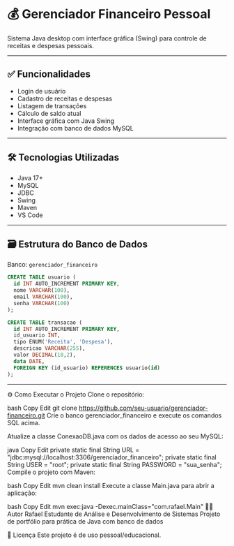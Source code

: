 # 💰 Gerenciador Financeiro Pessoal

Sistema Java desktop com interface gráfica (Swing) para controle de receitas e despesas pessoais.

---

## ✅ Funcionalidades

- Login de usuário
- Cadastro de receitas e despesas
- Listagem de transações
- Cálculo de saldo atual
- Interface gráfica com Java Swing
- Integração com banco de dados MySQL

---

## 🛠 Tecnologias Utilizadas

- Java 17+
- MySQL
- JDBC
- Swing
- Maven
- VS Code

---

## 🗃 Estrutura do Banco de Dados

Banco: `gerenciador_financeiro`

```sql
CREATE TABLE usuario (
  id INT AUTO_INCREMENT PRIMARY KEY,
  nome VARCHAR(100),
  email VARCHAR(100),
  senha VARCHAR(100)
);

CREATE TABLE transacao (
  id INT AUTO_INCREMENT PRIMARY KEY,
  id_usuario INT,
  tipo ENUM('Receita', 'Despesa'),
  descricao VARCHAR(255),
  valor DECIMAL(10,2),
  data DATE,
  FOREIGN KEY (id_usuario) REFERENCES usuario(id)
);
```
---

⚙️ Como Executar o Projeto
Clone o repositório:

bash
Copy
Edit
git clone https://github.com/seu-usuario/gerenciador-financeiro.git
Crie o banco gerenciador_financeiro e execute os comandos SQL acima.

Atualize a classe ConexaoDB.java com os dados de acesso ao seu MySQL:

java
Copy
Edit
private static final String URL = "jdbc:mysql://localhost:3306/gerenciador_financeiro";
private static final String USER = "root";
private static final String PASSWORD = "sua_senha";
Compile o projeto com Maven:

bash
Copy
Edit
mvn clean install
Execute a classe Main.java para abrir a aplicação:

bash
Copy
Edit
mvn exec:java -Dexec.mainClass="com.rafael.Main"
🧑‍💻 Autor
Rafael
Estudante de Análise e Desenvolvimento de Sistemas
Projeto de portfólio para prática de Java com banco de dados

📄 Licença
Este projeto é de uso pessoal/educacional.
